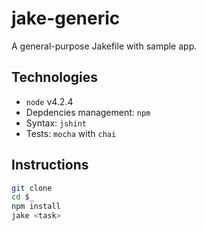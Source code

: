 # jake-generic
A general-purpose Jakefile with sample app.

## Technologies
- `node` v4.2.4
- Depdencies management: `npm`
- Syntax: `jshint`
- Tests: `mocha` with `chai`

## Instructions
```bash
git clone
cd $_
npm install
jake <task>
```
